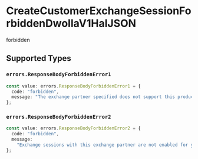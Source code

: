 # CreateCustomerExchangeSessionForbiddenDwollaV1HalJSON

forbidden


## Supported Types

### `errors.ResponseBodyForbiddenError1`

```typescript
const value: errors.ResponseBodyForbiddenError1 = {
  code: "forbidden",
  message: "The exchange partner specified does not support this product",
};
```

### `errors.ResponseBodyForbiddenError2`

```typescript
const value: errors.ResponseBodyForbiddenError2 = {
  code: "forbidden",
  message:
    "Exchange sessions with this exchange partner are not enabled for your account",
};
```

